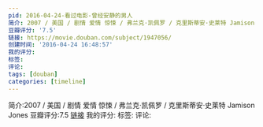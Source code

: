 ```yaml
---
pid: 2016-04-24-看过电影-曾经安静的男人
简介: 2007 / 美国 / 剧情 爱情 惊悚 / 弗兰克·凯佩罗 / 克里斯蒂安·史莱特 Jamison Jones
豆瓣评分: '7.5'
链接: https://movie.douban.com/subject/1947056/
创建时间: '2016-04-24 16:48:57'
我的评分:
标签:
评论:
tags: [douban]
categories: [timeline]
---
```

简介:2007 / 美国 / 剧情 爱情 惊悚 / 弗兰克·凯佩罗 / 克里斯蒂安·史莱特 Jamison Jones
豆瓣评分:7.5
[链接](https://movie.douban.com/subject/1947056/)
我的评分:
标签:
评论:
